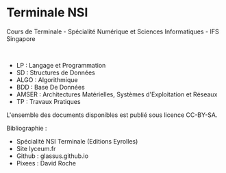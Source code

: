# Terminale NSI
Cours de Terminale - Spécialité Numérique et Sciences Informatiques -
IFS Singapore

<br>

- LP : Langage et Programmation
- SD : Structures de Données
- ALGO : Algorithmique
- BDD : Base De Données
- AMSER : Architectures Matérielles, Systèmes d'Exploitation et Réseaux
- TP : Travaux Pratiques

L'ensemble des documents disponibles est publié sous licence CC-BY-SA.

Bibliographie : 
- Spécialité NSI Terminale (Editions Eyrolles)
- Site lyceum.fr
- Github : glassus.github.io
- Pixees : David Roche

